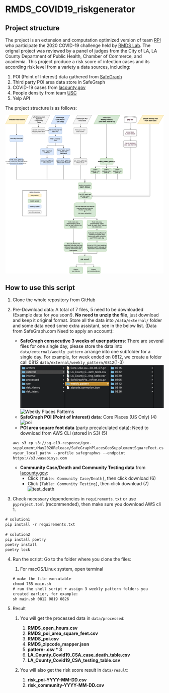 # RMDS_COVID19_riskgenerator
## Project structure
The project is an extension and computation optimized version of team [RPI](https://github.com/Yueyang-Li-Elfa/Risk-Score-RPI-Solver) who participate the 2020 COVID-19 challenge held by [RMDS Lab](https://grmds.org/2020challenge). The orignal project was reviewed by a panel of judges from the City of LA, LA County Department of Public Health, Chamber of Commerce, and academia. This project produce a risk score of infection cases and its according risk level from a variety a data sources, including:
1. POI (Point of Interest) data gathered from [SafeGraph](https://www.safegraph.com/)
2. Third party POI area data store in SafeGraph
3. COVID-19 cases from [lacounty.gov](http://dashboard.publichealth.lacounty.gov/covid19_surveillance_dashboard)
4. People density from team [USC](https://github.com/ANRGUSC/covid19_risk_estimation)
5. Yelp API

The project structure is as follows:

![RPI_RiskScore_FlowChart](data/internal/image/RPI_RiskScore_FlowChart.png)

## How to use this script
1. Clone the whole repository from GitHub

2. Pre-Download data:
A total of 7 files, 5 need to be downloaded (Example data for you soon!). **No need to unzip the file**, just download and keep it original format. Store all the data into `/data/external/` folder and some data need some extra assistant, see in the below list. (Data from SafeGraph.com Need to apply an account): 
    * **SafeGraph consecutive 3 weeks of user patterns**: There are several files for one single day, please store the data into `data/external/weekly_pattern` arrange into one subfolder for a single day. For example, for week ended on 0812, we create a folder call 0812 `data/external/weekly_pattern/0812`(1-3)
    ![weekly pattern example](data/internal/image/example2.png)
    ![Weekly Places Patterns](data/internal/image/weekly.png)
    * **SafeGraph POI (Point of Interest) data**: Core Places (US Only) (4)
    ![poi](data/internal/image/poi.png) 
    * **POI area square foot data** (party precalculated data): Need to download from AWS CLI (stored in S3) (5)
    ```
    aws s3 cp s3://sg-c19-response/geo-supplement/May2020Release/SafeGraphPlacesGeoSupplementSquareFeet.csv.gz <your_local_path> --profile safegraphws --endpoint https://s3.wasabisys.com
    ```
    * **Community Case/Death and Community Testing data** from [lacounty.gov](http://dashboard.publichealth.lacounty.gov/covid19_surveillance_dashboard/):
        * Click `[Table: Community Case/Death]`, then click download (6)
        * Click `[Table: Community Testing]`, then click download (7)
        ![test_death](data/internal/image/test_death.png)

3. Check necessary dependencies in `requirements.txt` or use `pyproject.toml` (recommended), then make sure you download AWS cli 1.
```
# solution1
pip install -r requirements.txt

# solution2
pip install poetry
poetry install
poetry lock
```
4. Run the script:
Go to the folder where you clone the files:

    1. For macOS/Linux system, open terminal

    ```shell
    # make the file executable
    chmod 755 main.sh
    # run the shell script + assign 3 weekly pattern folders you created earlier, for example:
    sh main.sh 0812 0819 0826
    ```

5. Result
    1. You will get the processed data in `data/processed`:

        1. **RMDS_open_hours.csv**
        2. **RMDS_poi_area_square_feet.csv**
        3. **RMDS_poi.csv**
        4. **RMDS_zipcode_mapper.json**
        5. **pattern-<date>.csv * 3**
        6. **LA_County_Covid19_CSA_case_death_table.csv**
        7. **LA_County_Covid19_CSA_testing_table.csv**
        
    3. You will also get the risk score result in `data/result`:

        1. **risk_poi-YYYY-MM-DD.csv**
        2. **risk_community-YYYY-MM-DD.csv**

